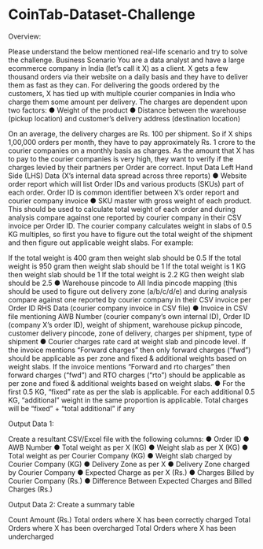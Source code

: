 # CoinTab-Dataset-Challenge
Overview:

Please understand the below mentioned real-life scenario and try to solve the challenge. Business Scenario You are a data analyst and have a large ecommerce company in India (let’s call it X) as a client. X gets a few thousand orders via their website on a daily basis and they have to deliver them as fast as they can. For delivering the goods ordered by the customers, X has tied up with multiple courier companies in India who charge them some amount per delivery. The charges are dependent upon two factors:
● Weight of the product 
● Distance between the warehouse (pickup location) and customer’s delivery address (destination location)

On an average, the delivery charges are Rs. 100 per shipment. So if X ships 1,00,000 orders per month, they have to pay approximately Rs. 1 crore to the courier companies on a monthly basis as charges. As the amount that X has to pay to the courier companies is very high, they want to verify if the charges levied by their partners per Order are correct. Input Data Left Hand Side (LHS) Data (X’s internal data spread across three reports) 
● Website order report which will list Order IDs and various products (SKUs) part of each order. 
Order ID is common identifier between X’s order report and courier company invoice 
● SKU master with gross weight of each product. This should be used to calculate total weight of each order and during analysis compare against one reported by courier company in their CSV invoice per Order ID. The courier company calculates weight in slabs of 0.5 KG multiples, so first you have to figure out the total weight of the shipment and then figure out applicable weight slabs. For example:

If the total weight is 400 gram then weight slab should be 0.5
If the total weight is 950 gram then weight slab should be 1
If the total weight is 1 KG then weight slab should be 1
If the total weight is 2.2 KG then weight slab should be 2.5
● Warehouse pincode to All India pincode mapping (this should be used to figure out delivery zone (a/b/c/d/e) and during analysis compare against one reported by courier company in their CSV invoice per Order ID RHS Data (courier company invoice in CSV file) 
● Invoice in CSV file mentioning AWB Number (courier company’s own internal ID), Order ID (company X’s order ID), weight of shipment, warehouse pickup pincode, customer delivery pincode, zone of delivery, charges per shipment, type of shipment
● Courier charges rate card at weight slab and pincode level. If the invoice mentions “Forward charges” then only forward charges (“fwd”) should be applicable as per zone and fixed & additional weights based on weight slabs. If the invoice mentions “Forward and rto charges” then forward charges (“fwd”) and RTO charges (“rto”) should be applicable as per zone and fixed & additional weights based on weight slabs.
● For the first 0.5 KG, “fixed” rate as per the slab is applicable. For each additional 0.5 KG, “additional” weight in the same proportion is applicable. Total charges will be “fixed” + “total additional” if any

Output Data 1:

Create a resultant CSV/Excel file with the following columns: 
● Order ID 
● AWB Number
● Total weight as per X (KG)
● Weight slab as per X (KG) 
● Total weight as per Courier Company (KG)
● Weight slab charged by Courier Company (KG) 
● Delivery Zone as per X 
● Delivery Zone charged by Courier Company 
● Expected Charge as per X (Rs.) 
● Charges Billed by Courier Company (Rs.) 
● Difference Between Expected Charges and Billed Charges (Rs.)

Output Data 2: Create a summary table

Count Amount (Rs.) Total orders where X has been correctly charged
Total Orders where X has been overcharged
Total Orders where X has been undercharged
